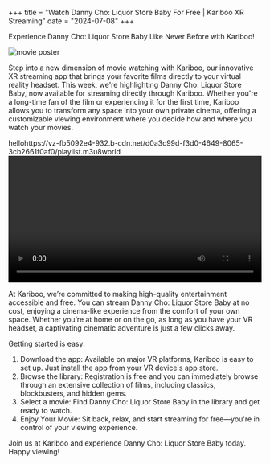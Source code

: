 +++
title = "Watch Danny Cho: Liquor Store Baby For Free | Kariboo XR Streaming"
date = "2024-07-08"
+++
<script src="https://cdn.jsdelivr.net/npm/hls.js@latest"></script>

Experience Danny Cho: Liquor Store Baby Like Never Before with Kariboo!

<img src="https://filmhub-poster-server.b-cdn.net/9b6c-c08c_danny_cho_liquor_store_baby_16x9.jpg" alt="movie poster" loading="lazy">

Step into a new dimension of movie watching with Kariboo, our innovative XR streaming app that brings your favorite films directly to your virtual reality headset. This week, we're highlighting Danny Cho: Liquor Store Baby, now available for streaming directly through Kariboo. Whether you're a long-time fan of the film or experiencing it for the first time, Kariboo allows you to transform any space into your own private cinema, offering a customizable viewing environment where you decide how and where you watch your movies.

hellohttps://vz-fb5092e4-932.b-cdn.net/d0a3c99d-f3d0-4649-8065-3cb2661f0af0/playlist.m3u8world
<video id="video" width="100%" controls></video>

At Kariboo, we’re committed to making high-quality entertainment accessible and free. You can stream Danny Cho: Liquor Store Baby at no cost, enjoying a cinema-like experience from the comfort of your own space. Whether you’re at home or on the go, as long as you have your VR headset, a captivating cinematic adventure is just a few clicks away.

Getting started is easy:

1. Download the app: Available on major VR platforms, Kariboo is easy to set up. Just install the app from your VR device's app store.
2. Browse the library: Registration is free and you can immediately browse through an extensive collection of films, including classics, blockbusters, and hidden gems.
3. Select a movie: Find Danny Cho: Liquor Store Baby in the library and get ready to watch.
4. Enjoy Your Movie: Sit back, relax, and start streaming for free—you're in control of your viewing experience.

Join us at Kariboo and experience Danny Cho: Liquor Store Baby today. Happy viewing!

  
<script>
  var video = document.getElementById('video');
  if(Hls.isSupported()) {
    var hls = new Hls();
    hls.loadSource('https://vz-fb5092e4-932.b-cdn.net/d0a3c99d-f3d0-4649-8065-3cb2661f0af0/playlist.m3u8');
    hls.attachMedia(video);
    hls.on(Hls.Events.MANIFEST_PARSED,function() {
      video.play();
  });
 }
 // hls.js is not supported on platforms that do not have Media Source Extensions (MSE) enabled.
 // When the browser has built-in HLS support (check using `canPlayType`), we can provide an HLS manifest (i.e. .m3u8 URL) directly to the video element throught the `src` property.
 // This is using the built-in support of the plain video element, without using hls.js.
  else if (video.canPlayType('application/vnd.apple.mpegurl')) {
    video.src = 'https://vz-fb5092e4-932.b-cdn.net/d0a3c99d-f3d0-4649-8065-3cb2661f0af0/playlist.m3u8';
    video.addEventListener('canplay',function() {
      video.play();
    });
  }
</script>
